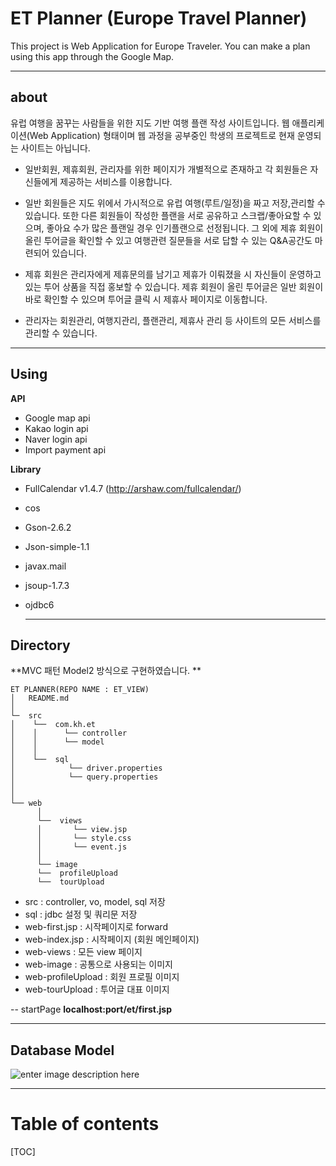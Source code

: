 
ET Planner (Europe Travel Planner)
===================
This project is Web Application for Europe Traveler. 
You can make a plan using this app through the Google Map.

----------

<i class="icon-info"></i> about
-------------
유럽 여행을 꿈꾸는 사람들을 위한 지도 기반 여행 플랜 작성 사이트입니다. 
웹 애플리케이션(Web Application) 형태이며 웹 과정을 공부중인 학생의 프로젝트로 현재 운영되는 사이트는 아닙니다. 


- 일반회원, 제휴회원, 관리자를 위한 페이지가 개별적으로 존재하고 
각 회원들은 자신들에게 제공하는 서비스를 이용합니다. 

- 일반 회원들은 지도 위에서 가시적으로 유럽 여행(루트/일정)을 짜고 저장,관리할 수 있습니다. 
또한 다른 회원들이 작성한 플랜을 서로 공유하고 스크랩/좋아요할 수 있으며, 
좋아요 수가 많은 플랜일 경우 인기플랜으로 선정됩니다. 
 그 외에 제휴 회원이 올린 투어글을 확인할 수 있고 여행관련 질문들을 서로 답할 수 있는 Q&A공간도 마련되어 있습니다. 

- 제휴 회원은 관리자에게 제휴문의를 남기고 제휴가 이뤄졌을 시 자신들이 운영하고 있는 투어 상품을 직접 홍보할 수 있습니다. 
제휴 회원이 올린 투어글은 일반 회원이 바로 확인할 수 있으며 투어글 클릭 시 제휴사 페이지로 이동합니다.

- 관리자는 회원관리, 여행지관리, 플랜관리, 제휴사 관리 등 사이트의 모든 서비스를 관리할 수 있습니다. 


----------

<i class="icon-cog"></i> Using
-------------
<b>API </b> 
- Google map api 
- Kakao login api 
- Naver login api 
- Import payment api
  
<b>Library </b> 
- FullCalendar v1.4.7 (http://arshaw.com/fullcalendar/)
- cos
- Gson-2.6.2
- Json-simple-1.1
- javax.mail
- jsoup-1.7.3
- ojdbc6


  ----------


  
<i class="icon-folder-open"></i> Directory 
-------------
**MVC 패턴 Model2 방식으로 구현하였습니다. **
```
ET PLANNER(REPO NAME : ET_VIEW)
│   README.md
│
└─  src
│    └──  com.kh.et
│    │      └── controller
│    │      └── model
│    │
│    └──  sql
│            └── driver.properties 
│            └── query.properties
│     
│     
└── web
      │
      └──  views
      │       └── view.jsp
      │       └── style.css
      │       └── event.js
      │ 
      └── image
      └──  profileUpload
      └──  tourUpload

```
- src : controller, vo, model, sql 저장 
- sql : jdbc 설정 및 쿼리문 저장
- web-first.jsp : 시작페이지로 forward
- web-index.jsp : 시작페이지 (회원 메인페이지) 
- web-views : 모든 view 페이지 
- web-image : 공통으로 사용되는 이미지
- web-profileUpload : 회원 프로필 이미지
- web-tourUpload : 투어글 대표 이미지


-- startPage
<b>localhost:port/et/first.jsp </b>

----------


Database Model
-----------


![enter image description here](https://lh3.googleusercontent.com/-Tq2zjNbS9-4/XHyCxKc2X4I/AAAAAAAACpk/sLwppaUi0oAbBTQLm2V3KA_2xcWMeBJdwCLcBGAs/s0/etmodel.png "etmodel.png")

------------------------

Table of contents
==========

[TOC]


